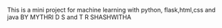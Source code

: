 This is a mini project for machine learning with python, flask,html,css and java 
BY MYTHRI D S and T R SHASHWITHA
